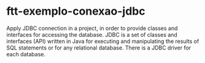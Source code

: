 # ftt-exemplo-conexao-jdbc

Apply JDBC connection in a project, in order to provide classes and interfaces for accessing the
database.
JDBC is a set of classes and interfaces (API) written in Java for executing and manipulating the results of SQL statements or for any relational database.
There is a JDBC driver for each database.
